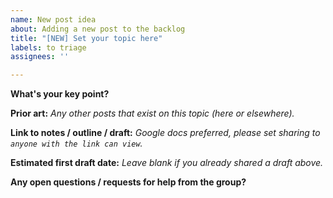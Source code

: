 ```yaml
---
name: New post idea
about: Adding a new post to the backlog
title: "[NEW] Set your topic here"
labels: to triage
assignees: ''

---
```


**What's your key point?**

**Prior art:**
*Any other posts that exist on this topic (here or elsewhere).*

**Link to notes / outline / draft:**
*Google docs preferred, please set sharing to `anyone with the link can view`.*

**Estimated first draft date:**
*Leave blank if you already shared a draft above.*

**Any open questions / requests for help from the group?**
